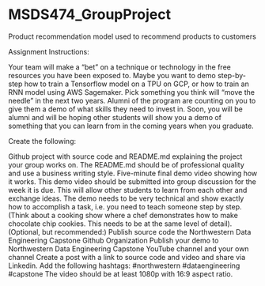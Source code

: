 # MSDS474_GroupProject
Product recommendation model used to recommend products to customers

Assignment Instructions:

Your team will make a “bet” on a technique or technology in the free resources you have been exposed to.  Maybe you want to demo step-by-step how to train a Tensorflow model on a TPU on GCP, or how to train an RNN model using AWS Sagemaker.  Pick something you think will “move the needle” in the next two years. Alumni of the program are counting on you to give them a demo of what skills they need to invest in.  Soon, you will be alumni and will be hoping other students will show you a demo of something that you can learn from in the coming years when you graduate.

Create the following:

Github project with source code and README.md explaining the project your group works on.  The README.md should be of professional quality and use a business writing style.
Five-minute final demo video showing how it works.  This demo video should be submitted into group discussion for the week it is due.  This will allow other students to learn from each other and exchange ideas.
The demo needs to be very technical and show exactly how to accomplish a task, i.e. you need to teach someone step by step.  (Think about a cooking show where a chef demonstrates how to make chocolate chip cookies.  This needs to be at the same level of detail).
(Optional, but recommended:)
Publish source code the Northwestern Data Engineering Capstone Github Organization
Publish your demo to Northwestern Data Engineering Capstone YouTube channel and your own channel
Create a post with a link to source code and video and share via Linkedin.  Add the following hashtags: #northwestern #dataengineering #capstone
The video should be at least 1080p with 16:9 aspect ratio.
